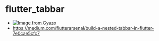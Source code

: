 # flutter_tabbar
- [![Image from Gyazo](https://i.gyazo.com/947a9ff0cb3a1a9ab09adf60d3e6826c.gif)](https://gyazo.com/947a9ff0cb3a1a9ab09adf60d3e6826c)
- https://medium.com/flutterarsenal/build-a-nested-tabbar-in-flutter-7e0cae5cfc7